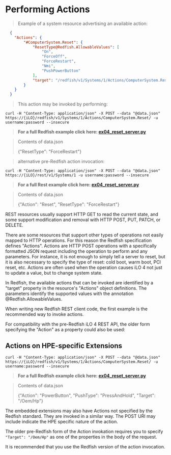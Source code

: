 # Performing Actions

> Example of a system resource advertising an available action:

```json
  {
  	"Actions": {
  		"#ComputerSystem.Reset": {
  			"ResetType@Redfish.AllowableValues": [
  				"On",
  				"ForceOff",
  				"ForceRestart",
  				"Nmi",
  				"PushPowerButton"
  			],
  			"target": "/redfish/v1/Systems/1/Actions/ComputerSystem.Reset/"
  		}
  	}
  }
```

> This action may be invoked by performing:

```shell
curl -H "Content-Type: application/json" -X POST --data "@data.json" https://{iLO}/redfish/v1/Systems/1/Actions/ComputerSystem.Reset/ -u username:password --insecure
```

<blockquote class="lang-specific python">
    <b>For a full Redfish example click here: <a href="https://github.com/HewlettPackard/python-ilorest-library/blob/master/examples/Rest/ex04_reset_server.py">ex04_reset_server.py</a></b>
</blockquote>

<blockquote class="lang-specific shell">
	<p>Contents of data.json</p>
    <p>{"ResetType": "ForceRestart"}</p>
</blockquote>

> alternative pre-Redfish action invocation:

```shell
curl -H "Content-Type: application/json" -X POST --data "@data.json" https://{iLO}/rest/v1/Systems/1 -u username:password --insecure
```

<blockquote class="lang-specific python">
    <b>For a full Rest example click here: <a href="https://github.com/HewlettPackard/python-ilorest-library/blob/master/examples/Redfish/ex04_reset_server.py">ex04_reset_server.py</a></b>
</blockquote>

<blockquote class="lang-specific shell">
	<p>Contents of data.json</p>
    <p>{"Action": "Reset", "ResetType": "ForceRestart"}</p>
</blockquote>

REST resources usually support HTTP GET to read the current state, and some support modification and removal with HTTP POST, PUT, PATCH, or DELETE.

There are some resources that support other types of operations not easily mapped to HTTP operations.  For this reason the Redfish specification defines "Actions".  Actions are HTTP POST operations with a specifically formatted JSON request including the operation to perform and any parameters.  For instance, it is not enough to simply tell a server to reset, but it is also necessary to specify the type of reset:  cold boot, warm boot, PCI reset, etc.  Actions are often used when the operation causes iLO 4 not just to update a value, but to change system state.

In Redfish, the available actions that can be invoked are identified by a "target" property in the resource's "Actions" object definitions.  The parameters identify the supported values with the annotation @Redfish.AllowableValues.

<aside class="information">

When writing new Redfish REST client code, the first example is the recommended way to invoke actions.

For compatibility with the pre-Redfish iLO 4 REST API, the older form specifying the "Action" as a property could also be used:

</aside>

## Actions on HPE-specific Extensions

```shell
curl -H "Content-Type: application/json" -X POST --data "@data.json" https://{iLO}/redfish/v1/Systems/1/Actions/ComputerSystem.Reset/ -u username:password --insecure
```

<blockquote class="lang-specific python">
    <b>For a full Redfish example click here: <a href="https://github.com/HewlettPackard/python-ilorest-library/blob/master/examples/Rest/ex04_reset_server.py">ex04_reset_server.py</a></b>
</blockquote>

<blockquote class="lang-specific shell">
	<p>Contents of data.json</p>
    <p>{"Action": "PowerButton", "PushType": "PressAndHold", "Target": "/Oem/Hp"}</p>
</blockquote>

The embedded extensions may also have Actions not specified by the Redfish standard.  They are invoked in a similar way.  The POST URI may include indicate the HPE specific nature of the action.

The older pre-Redfish form of the Action invokation requires you to specify `"Target": "/Oem/Hp"` as one of the properties in the body of the request.

It is recommended that you use the Redfish version of the action invocation.

